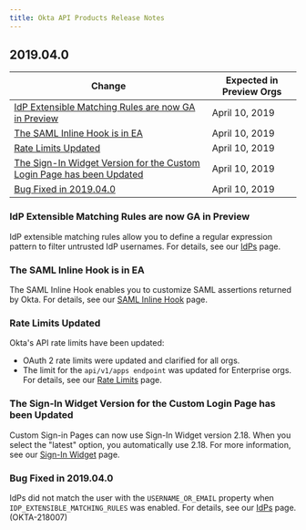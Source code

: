 ```yaml
---
title: Okta API Products Release Notes
---
```


## 2019.04.0

| Change                                      | Expected in Preview Orgs |
|-----------------------------------------------------------------------------------------------------------------------|--------------------------|
| [IdP Extensible Matching Rules are now GA in Preview](#idp-extensible-matching-rules-are-now-ga-in-preview)| April 10, 2019  |
| [The SAML Inline Hook is in EA](#the-saml-inline-hook-is-in-ea)           | April 10, 2019  |
| [Rate Limits Updated](#rate-limits-updated)                               | April 10, 2019  |
| [The Sign-In Widget Version for the Custom Login Page has been Updated](#the-sign-in-widget-version-for-the-custom-login-page-has-been-updated)    | April 10, 2019  |
| [Bug Fixed in 2019.04.0](#bug-fixed-in-2019-04-0)                         | April 10, 2019  |

### IdP Extensible Matching Rules are now GA in Preview

IdP extensible matching rules allow you to define a regular expression pattern to filter untrusted IdP usernames. For details, see our [IdPs](/docs/api/resources/idps/#subject-policy-object/) page. <!-- OKTA-177544 -->

### The SAML Inline Hook is in EA

The SAML Inline Hook enables you to customize SAML assertions returned by Okta. For details, see our [SAML Inline Hook](/use_cases/inline_hooks/saml_hook/saml_hook/) page. <!-- OKTA-211665 and OKTA-2202004 -->

### Rate Limits Updated

Okta's API rate limits have been updated:

* OAuth 2 rate limits were updated and clarified for all orgs.
* The limit for the `api/v1/apps endpoint` was updated for Enterprise orgs. For details, see our [Rate Limits](/docs/api/getting_started/rate-limits/#okta-api-endpoints-and-per-minute-limits/) page. <!-- OKTA-217272 & OKTA-217213 -->

### The Sign-In Widget Version for the Custom Login Page has been Updated

Custom Sign-in Pages can now use Sign-In Widget version 2.18. When you select the "latest" option, you automatically use 2.18. For more information, see our [Sign-In Widget](/code/javascript/okta_sign-in_widget/) page. <!-- OKTA-2206539 -->

### Bug Fixed in 2019.04.0

IdPs did not match the user with the `USERNAME_OR_EMAIL` property when `IDP_EXTENSIBLE_MATCHING_RULES` was enabled. For details, see our [IdPs](/docs/api/resources/idps/#subject-policy-object/) page. (OKTA-218007)
